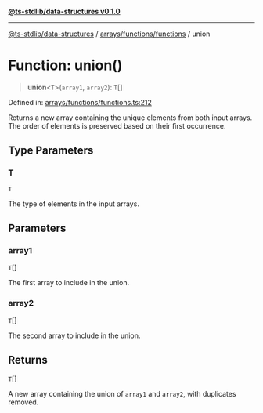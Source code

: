 [**@ts-stdlib/data-structures v0.1.0**](../../../../README.md)

***

[@ts-stdlib/data-structures](../../../../README.md) / [arrays/functions/functions](../README.md) / union

# Function: union()

> **union**\<`T`\>(`array1`, `array2`): `T`[]

Defined in: [arrays/functions/functions.ts:212](https://github.com/gabaudette/ts-stdlib/blob/8e7816af16ba99a04cff637dfff9fab2e1e392d8/packages/data-structures/src/arrays/functions/functions.ts#L212)

Returns a new array containing the unique elements from both input arrays.
The order of elements is preserved based on their first occurrence.

## Type Parameters

### T

`T`

The type of elements in the input arrays.

## Parameters

### array1

`T`[]

The first array to include in the union.

### array2

`T`[]

The second array to include in the union.

## Returns

`T`[]

A new array containing the union of `array1` and `array2`, with duplicates removed.
